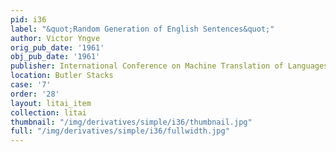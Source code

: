 ```yaml
---
pid: i36
label: "&quot;Random Generation of English Sentences&quot;"
author: Victor Yngve
orig_pub_date: '1961'
obj_pub_date: '1961'
publisher: International Conference on Machine Translation of Languages Proceedings
location: Butler Stacks
case: '7'
order: '28'
layout: litai_item
collection: litai
thumbnail: "/img/derivatives/simple/i36/thumbnail.jpg"
full: "/img/derivatives/simple/i36/fullwidth.jpg"
---
```

